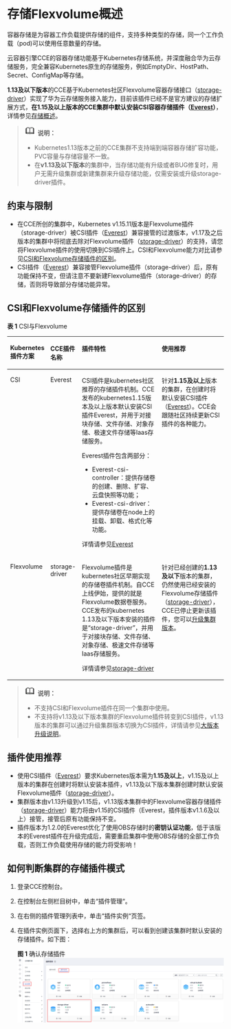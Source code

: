 # 存储Flexvolume概述<a name="cce_01_0306"></a>

容器存储是为容器工作负载提供存储的组件，支持多种类型的存储，同一个工作负载（pod\)可以使用任意数量的存储。

云容器引擎CCE的容器存储功能基于Kubernetes存储系统，并深度融合华为云存储服务，完全兼容Kubernetes原生的存储服务，例如EmptyDir、HostPath、Secret、ConfigMap等存储。

**1.13及以下版本**的CCE基于Kubernetes社区Flexvolume容器存储接口（[storage-driver](storage-driver（系统资源插件-必装）.md)）实现了华为云存储服务接入能力，目前该插件已经不是官方建议的存储扩展方式，**在1.15及以上版本的CCE集群中默认安装CSI容器存储插件（[Everest](Everest（系统资源插件-必装）.md)）**，详情参见[存储概述](存储概述-89.md)。

>![](public_sys-resources/icon-note.gif) **说明：** 
>-   Kubernetes1.13版本之前的CCE集群不支持端到端容器存储扩容功能，PVC容量与存储容量不一致。
>-   在**v1.13及以下版本**的集群中，当存储功能有升级或者BUG修复时，用户无需升级集群或新建集群来升级存储功能，仅需安装或升级storage-driver插件。

## 约束与限制<a name="section3993231122718"></a>

-   在CCE所创的集群中，Kubernetes v1.15.11版本是Flexvolume插件（storage-driver）被CSI插件（[Everest](Everest（系统资源插件-必装）.md)）兼容接管的过渡版本，v1.17及之后版本的集群中将彻底去除对Flexvolume插件（[storage-driver](storage-driver（系统资源插件-必装）.md)）的支持，请您将Flexvolume插件的使用切换到CSI插件上。CSI和Flexvolume能力对比请参见[CSI和Flexvolume存储插件的区别](#section86752053123513)。
-   CSI插件（[Everest](Everest（系统资源插件-必装）.md)）兼容接管Flexvolume插件（storage-driver）后，原有功能保持不变，但请注意不要新建Flexvolume插件（storage-driver）的存储，否则将导致部分存储功能异常。

## CSI和Flexvolume存储插件的区别<a name="section86752053123513"></a>

**表 1**  CSI与Flexvolume

<a name="zh-cn_topic_0107283763_table9704165418310"></a>
<table><thead align="left"><tr id="zh-cn_topic_0107283763_row1757135413114"><th class="cellrowborder" valign="top" width="16.520000000000003%" id="mcps1.2.5.1.1"><p id="zh-cn_topic_0107283763_p177571954173119"><a name="zh-cn_topic_0107283763_p177571954173119"></a><a name="zh-cn_topic_0107283763_p177571954173119"></a>Kubernetes插件方案</p>
</th>
<th class="cellrowborder" valign="top" width="13.450000000000001%" id="mcps1.2.5.1.2"><p id="zh-cn_topic_0107283763_p105501460334"><a name="zh-cn_topic_0107283763_p105501460334"></a><a name="zh-cn_topic_0107283763_p105501460334"></a>CCE插件名称</p>
</th>
<th class="cellrowborder" valign="top" width="38.57%" id="mcps1.2.5.1.3"><p id="zh-cn_topic_0107283763_p575715443110"><a name="zh-cn_topic_0107283763_p575715443110"></a><a name="zh-cn_topic_0107283763_p575715443110"></a>插件特性</p>
</th>
<th class="cellrowborder" valign="top" width="31.46%" id="mcps1.2.5.1.4"><p id="zh-cn_topic_0107283763_p97571054183119"><a name="zh-cn_topic_0107283763_p97571054183119"></a><a name="zh-cn_topic_0107283763_p97571054183119"></a>使用推荐</p>
</th>
</tr>
</thead>
<tbody><tr id="zh-cn_topic_0107283763_row5119842113215"><td class="cellrowborder" valign="top" width="16.520000000000003%" headers="mcps1.2.5.1.1 "><p id="zh-cn_topic_0107283763_p97574546316"><a name="zh-cn_topic_0107283763_p97574546316"></a><a name="zh-cn_topic_0107283763_p97574546316"></a><span>CSI</span></p>
</td>
<td class="cellrowborder" valign="top" width="13.450000000000001%" headers="mcps1.2.5.1.2 "><p id="zh-cn_topic_0107283763_p0550106143311"><a name="zh-cn_topic_0107283763_p0550106143311"></a><a name="zh-cn_topic_0107283763_p0550106143311"></a>Everest</p>
</td>
<td class="cellrowborder" valign="top" width="38.57%" headers="mcps1.2.5.1.3 "><p id="zh-cn_topic_0107283763_p137578549318"><a name="zh-cn_topic_0107283763_p137578549318"></a><a name="zh-cn_topic_0107283763_p137578549318"></a><span>CSI</span><span>插件是</span><span>kubernetes</span><span>社区推荐的存储插件机制。</span><span>CCE</span><span>发布的</span><span>kubernetes1.15</span><span>版本及以上版本默认安装</span><span>CSI</span><span>插件</span><span>Everest</span><span>，并用于对接块存储、文件存储、对象存储、极速文件存储等</span><span>Iaas</span><span>存储服务。</span></p>
<p id="zh-cn_topic_0107283763_p11757754123115"><a name="zh-cn_topic_0107283763_p11757754123115"></a><a name="zh-cn_topic_0107283763_p11757754123115"></a><span>Everest</span><span>插件包含两部分：</span></p>
<a name="zh-cn_topic_0107283763_ul6619114334611"></a><a name="zh-cn_topic_0107283763_ul6619114334611"></a><ul id="zh-cn_topic_0107283763_ul6619114334611"><li><span>Everest-</span><span>csi</span><span>-controller</span><span>：提供存储卷的创建、删除、扩容、云盘快照等功能；</span></li><li><span>Everest-</span><span>csi</span><span>-driver</span><span>：提供存储卷在</span><span>node</span><span>上的挂载、卸载、格式化等功能。</span></li></ul>
<p id="zh-cn_topic_0107283763_p1387091118582"><a name="zh-cn_topic_0107283763_p1387091118582"></a><a name="zh-cn_topic_0107283763_p1387091118582"></a>详情请参见<a href="Everest（系统资源插件-必装）.md">Everest</a></p>
</td>
<td class="cellrowborder" valign="top" width="31.46%" headers="mcps1.2.5.1.4 "><p id="zh-cn_topic_0107283763_p516783510588"><a name="zh-cn_topic_0107283763_p516783510588"></a><a name="zh-cn_topic_0107283763_p516783510588"></a>针对<strong id="zh-cn_topic_0107283763_b6889332175813"><a name="zh-cn_topic_0107283763_b6889332175813"></a><a name="zh-cn_topic_0107283763_b6889332175813"></a>1.15及以上</strong>版本的集群，在创建时将默认安装CSI插件（<a href="Everest（系统资源插件-必装）.md">Everest</a>）。CCE会跟随社区持续更新CSI插件的各种能力。</p>
</td>
</tr>
<tr id="zh-cn_topic_0107283763_row4757195473110"><td class="cellrowborder" valign="top" width="16.520000000000003%" headers="mcps1.2.5.1.1 "><p id="zh-cn_topic_0107283763_p1175710548316"><a name="zh-cn_topic_0107283763_p1175710548316"></a><a name="zh-cn_topic_0107283763_p1175710548316"></a><span>Flexvolume</span></p>
</td>
<td class="cellrowborder" valign="top" width="13.450000000000001%" headers="mcps1.2.5.1.2 "><p id="zh-cn_topic_0107283763_p45508612335"><a name="zh-cn_topic_0107283763_p45508612335"></a><a name="zh-cn_topic_0107283763_p45508612335"></a>storage-driver</p>
</td>
<td class="cellrowborder" valign="top" width="38.57%" headers="mcps1.2.5.1.3 "><p id="zh-cn_topic_0107283763_p19757145483115"><a name="zh-cn_topic_0107283763_p19757145483115"></a><a name="zh-cn_topic_0107283763_p19757145483115"></a><span>Flexvolume</span><span>插件是</span><span>kubernetes</span><span>社区早期实现的存储卷插件机制。自</span><span>CCE</span><span>上线伊始，提供的就是</span><span>Flexvolume</span><span>数据卷服务。</span><span>CCE</span><span>发布的</span><span>kubernetes</span><span> 1.13</span><span>及以下版本安装的插件是“</span><span>storage-driver</span><span>”，并用于对接块存储、文件存储、对象存储、极速文件存储等</span><span>Iaas</span><span>存储服务。</span></p>
<p id="zh-cn_topic_0107283763_p16757654153113"><a name="zh-cn_topic_0107283763_p16757654153113"></a><a name="zh-cn_topic_0107283763_p16757654153113"></a>详情请参见<a href="storage-driver（系统资源插件-必装）.md">storage-driver</a></p>
</td>
<td class="cellrowborder" valign="top" width="31.46%" headers="mcps1.2.5.1.4 "><p id="zh-cn_topic_0107283763_p18569134265811"><a name="zh-cn_topic_0107283763_p18569134265811"></a><a name="zh-cn_topic_0107283763_p18569134265811"></a>针对已经创建的<strong id="zh-cn_topic_0107283763_b149171340145819"><a name="zh-cn_topic_0107283763_b149171340145819"></a><a name="zh-cn_topic_0107283763_b149171340145819"></a>1.13及以下</strong>版本的集群，仍然使用已经安装的Flexvolume存储插件（<a href="storage-driver（系统资源插件-必装）.md">storage-driver</a>），CCE已停止更新该插件，您可以<a href="重置升级-滚动升级（1-13及以下版本）.md">升级集群版本</a>。</p>
</td>
</tr>
</tbody>
</table>

>![](public_sys-resources/icon-note.gif) **说明：** 
>-   不支持CSI和Flexvolume插件在同一个集群中使用。
>-   不支持将v1.13及以下版本集群的Flexvolume插件转变到CSI插件，v1.13版本的集群可以通过升级集群版本切换为CSI插件，详情请参见[大版本升级说明](集群升级概述-10.md#section16738338445)。

## 插件使用推荐<a name="section8895112716599"></a>

-   使用CSI插件（[Everest](Everest（系统资源插件-必装）.md)）要求Kubernetes版本需为**1.15及以上**，v1.15及以上版本的集群在创建时将默认安装本插件，v1.13及以下版本集群创建时默认安装Flexvolume插件（[storage-driver](storage-driver（系统资源插件-必装）.md)）。
-   集群版本由v1.13升级到v1.15后，v1.13版本集群中的Flexvolume容器存储插件（[storage-driver](storage-driver（系统资源插件-必装）.md)）能力将由v1.15的CSI插件（Everest，插件版本v1.1.6及以上）接管，接管后原有功能保持不变。
-   插件版本为1.2.0的Everest优化了使用OBS存储时的**密钥认证功能**，低于该版本的Everest插件在升级完成后，需要重启集群中使用OBS存储的全部工作负载，否则工作负载使用存储的能力将受影响！

## 如何判断集群的存储插件模式<a name="section366174392017"></a>

1.  登录CCE控制台。
2.  在控制台左侧栏目树中，单击“插件管理“。
3.  在右侧的插件管理列表中，单击“插件实例“页签。
4.  在插件实例页面下，选择右上方的集群后，可以看到创建该集群时默认安装的存储插件。如下图：

    **图 1**  确认存储插件<a name="fig18171214131016"></a>  
    ![](figures/确认存储插件.png "确认存储插件")


